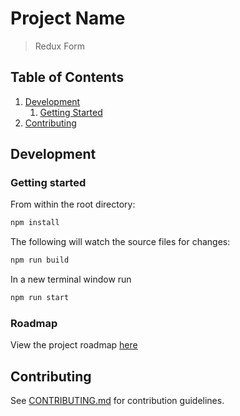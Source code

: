 # Project Name

> Redux Form

## Table of Contents

1. [Development](#development)
    1. [Getting Started](#installing-dependencies)
1. [Contributing](#contributing)


## Development

### Getting started

From within the root directory:

```sh
npm install
```
The following will watch the source files for changes:
```sh
npm run build
```
In a new terminal window run
```sh
npm run start
```

### Roadmap

View the project roadmap [here](LINK_TO_PROJECT_ISSUES)


## Contributing

See [CONTRIBUTING.md](CONTRIBUTING.md) for contribution guidelines.
